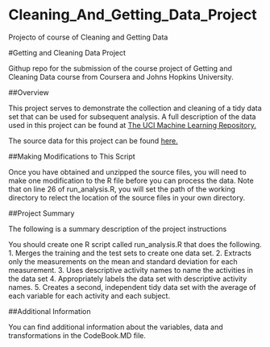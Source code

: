 # Cleaning_And_Getting_Data_Project
Projecto of course of Cleaning and Getting Data

#Getting and Cleaning Data Project


Githup repo for the submission of the course project of Getting and Cleaning Data course from Coursera and Johns Hopkins University.

##Overview

This project serves to demonstrate the collection and cleaning of a tidy data set that can be used for subsequent analysis. A full description of the data used in this project can be found at <a href="http://archive.ics.uci.edu/ml/datasets/Human+Activity+Recognition+Using+Smartphones">The UCI Machine Learning Repository.</a>

The source data for this project can be found <a href="https://d396qusza40orc.cloudfront.net/getdata%2Fprojectfiles%2FUCI%20HAR%20Dataset.zip">here.</a>

##Making Modifications to This Script

Once you have obtained and unzipped the source files, you will need to make one modification to the R file before you can process the data. Note that on line 26 of run_analysis.R, you will set the path of the working directory to relect the location of the source files in your own directory.

##Project Summary

The following is a summary description of the project instructions

You should create one R script called run_analysis.R that does the following. 1. Merges the training and the test sets to create one data set. 2. Extracts only the measurements on the mean and standard deviation for each measurement. 3. Uses descriptive activity names to name the activities in the data set 4. Appropriately labels the data set with descriptive activity names. 5. Creates a second, independent tidy data set with the average of each variable for each activity and each subject.

##Additional Information

You can find additional information about the variables, data and transformations in the CodeBook.MD file.
